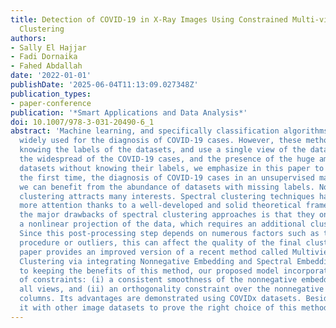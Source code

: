 ```yaml
---
title: Detection of COVID-19 in X-Ray Images Using Constrained Multi-view Spectral
  Clustering
authors:
- Sally El Hajjar
- Fadi Dornaika
- Fahed Abdallah
date: '2022-01-01'
publishDate: '2025-06-04T11:13:09.027348Z'
publication_types:
- paper-conference
publication: '*Smart Applications and Data Analysis*'
doi: 10.1007/978-3-031-20490-6_1
abstract: 'Machine learning, and specifically classification algorithms, has been
  widely used for the diagnosis of COVID-19 cases. However, these methods require
  knowing the labels of the datasets, and use a single view of the dataset. Due to
  the widespread of the COVID-19 cases, and the presence of the huge amount of patient
  datasets without knowing their labels, we emphasize in this paper to study, for
  the first time, the diagnosis of COVID-19 cases in an unsupervised manner. Thus,
  we can benefit from the abundance of datasets with missing labels. Nowadays, multi-view
  clustering attracts many interests. Spectral clustering techniques have attracted
  more attention thanks to a well-developed and solid theoretical framework. One of
  the major drawbacks of spectral clustering approaches is that they only provide
  a nonlinear projection of the data, which requires an additional clustering step.
  Since this post-processing step depends on numerous factors such as the initialization
  procedure or outliers, this can affect the quality of the final clustering. This
  paper provides an improved version of a recent method called Multiview Spectral
  Clustering via integrating Nonnegative Embedding and Spectral Embedding. In addition
  to keeping the benefits of this method, our proposed model incorporates two types
  of constraints: (i) a consistent smoothness of the nonnegative embedding across
  all views, and (ii) an orthogonality constraint over the nonnegative embedding matrix
  columns. Its advantages are demonstrated using COVIDx datasets. Besides, we test
  it with other image datasets to prove the right choice of this method in this study.'
---
```

